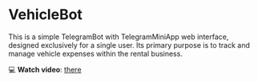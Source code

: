 # VehicleBot

This is a simple TelegramBot with TelegramMiniApp web interface, designed exclusively for a single user.
Its primary purpose is to track and manage vehicle expenses within the rental business.


💻 <b>Watch video</b>: [there](https://cloud.mail.ru/public/aH7Z/Y8sn54S69)

